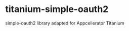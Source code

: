 titanium-simple-oauth2
======================

simple-oauth2 library adapted for Appcellerator Titanium
